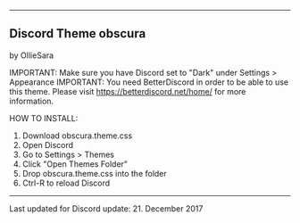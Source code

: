 -------------------------
 Discord Theme obscura
-------------------------
by OllieSara

IMPORTANT: Make sure you have Discord set to "Dark" under Settings > Appearance
IMPORTANT: You need BetterDiscord in order to be able to use this theme. Please visit https://betterdiscord.net/home/ for more information.

HOW TO INSTALL:
1. Download obscura.theme.css
2. Open Discord
3. Go to Settings > Themes
4. Click "Open Themes Folder"
5. Drop obscura.theme.css into the folder
6. Ctrl-R to reload Discord

------------------------
Last updated for Discord update: 21. December 2017
